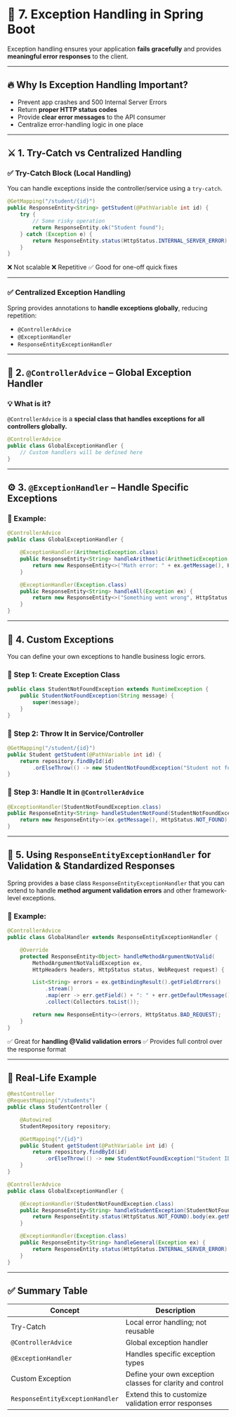# 🧠 7. Exception Handling in Spring Boot

Exception handling ensures your application **fails gracefully** and provides **meaningful error responses** to the client.

---

## 🔥 Why Is Exception Handling Important?

* Prevent app crashes and 500 Internal Server Errors
* Return **proper HTTP status codes**
* Provide **clear error messages** to the API consumer
* Centralize error-handling logic in one place

---

## ⚔️ 1. Try-Catch vs Centralized Handling

### ✅ Try-Catch Block (Local Handling)

You can handle exceptions inside the controller/service using a `try-catch`.

```java
@GetMapping("/student/{id}")
public ResponseEntity<String> getStudent(@PathVariable int id) {
    try {
        // Some risky operation
        return ResponseEntity.ok("Student found");
    } catch (Exception e) {
        return ResponseEntity.status(HttpStatus.INTERNAL_SERVER_ERROR).body("Error: " + e.getMessage());
    }
}
```

❌ Not scalable
❌ Repetitive
✅ Good for one-off quick fixes

---

### ✅ Centralized Exception Handling

Spring provides annotations to **handle exceptions globally**, reducing repetition:

* `@ControllerAdvice`
* `@ExceptionHandler`
* `ResponseEntityExceptionHandler`

---

## 🧥 2. `@ControllerAdvice` – Global Exception Handler

### 💡 What is it?

`@ControllerAdvice` is a **special class that handles exceptions for all controllers globally.**

```java
@ControllerAdvice
public class GlobalExceptionHandler {
    // Custom handlers will be defined here
}
```

---

## ⚙️ 3. `@ExceptionHandler` – Handle Specific Exceptions

### 🔧 Example:

```java
@ControllerAdvice
public class GlobalExceptionHandler {

    @ExceptionHandler(ArithmeticException.class)
    public ResponseEntity<String> handleArithmetic(ArithmeticException ex) {
        return new ResponseEntity<>("Math error: " + ex.getMessage(), HttpStatus.BAD_REQUEST);
    }

    @ExceptionHandler(Exception.class)
    public ResponseEntity<String> handleAll(Exception ex) {
        return new ResponseEntity<>("Something went wrong", HttpStatus.INTERNAL_SERVER_ERROR);
    }
}
```

---

## 🔧 4. Custom Exceptions

You can define your own exceptions to handle business logic errors.

### 🔧 Step 1: Create Exception Class

```java
public class StudentNotFoundException extends RuntimeException {
    public StudentNotFoundException(String message) {
        super(message);
    }
}
```

### 🔧 Step 2: Throw It in Service/Controller

```java
@GetMapping("/student/{id}")
public Student getStudent(@PathVariable int id) {
    return repository.findById(id)
        .orElseThrow(() -> new StudentNotFoundException("Student not found with id " + id));
}
```

### 🔧 Step 3: Handle It in `@ControllerAdvice`

```java
@ExceptionHandler(StudentNotFoundException.class)
public ResponseEntity<String> handleStudentNotFound(StudentNotFoundException ex) {
    return new ResponseEntity<>(ex.getMessage(), HttpStatus.NOT_FOUND);
}
```

---

## 🧰 5. Using `ResponseEntityExceptionHandler` for Validation & Standardized Responses

Spring provides a base class `ResponseEntityExceptionHandler` that you can extend to handle **method argument validation errors** and other framework-level exceptions.

### 🔧 Example:

```java
@ControllerAdvice
public class GlobalHandler extends ResponseEntityExceptionHandler {

    @Override
    protected ResponseEntity<Object> handleMethodArgumentNotValid(
        MethodArgumentNotValidException ex,
        HttpHeaders headers, HttpStatus status, WebRequest request) {

        List<String> errors = ex.getBindingResult().getFieldErrors()
            .stream()
            .map(err -> err.getField() + ": " + err.getDefaultMessage())
            .collect(Collectors.toList());

        return new ResponseEntity<>(errors, HttpStatus.BAD_REQUEST);
    }
}
```

✅ Great for **handling @Valid validation errors**
✅ Provides full control over the response format

---

## 🧪 Real-Life Example

```java
@RestController
@RequestMapping("/students")
public class StudentController {

    @Autowired
    StudentRepository repository;

    @GetMapping("/{id}")
    public Student getStudent(@PathVariable int id) {
        return repository.findById(id)
            .orElseThrow(() -> new StudentNotFoundException("Student ID " + id + " not found"));
    }
}
```

```java
@ControllerAdvice
public class GlobalExceptionHandler {

    @ExceptionHandler(StudentNotFoundException.class)
    public ResponseEntity<String> handleStudentException(StudentNotFoundException ex) {
        return ResponseEntity.status(HttpStatus.NOT_FOUND).body(ex.getMessage());
    }

    @ExceptionHandler(Exception.class)
    public ResponseEntity<String> handleGeneral(Exception ex) {
        return ResponseEntity.status(HttpStatus.INTERNAL_SERVER_ERROR).body("Error: " + ex.getMessage());
    }
}
```

---

## ✅ Summary Table

| Concept                          | Description                                               |
| -------------------------------- | --------------------------------------------------------- |
| Try-Catch                        | Local error handling; not reusable                        |
| `@ControllerAdvice`              | Global exception handler                                  |
| `@ExceptionHandler`              | Handles specific exception types                          |
| Custom Exception                 | Define your own exception classes for clarity and control |
| `ResponseEntityExceptionHandler` | Extend this to customize validation error responses       |

